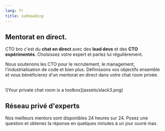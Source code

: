 ```yaml
---
lang: fr
title: subheading
---
```

## Mentorat en direct.

CTO bro c'est du **chat en direct** avec des **lead devs** et des **CTO expérimentés**. Choisissez votre expert et parlez lui régulièrement.

Nous soutenons les CTO pour le recrutement, le management, l'industrialisation de code et bien plus. Définissons vos objectifs ensemble et vous bénéficierez d'un mentorat en direct dans votre chat room privée.

<br>
![Your private chat room is a toolbox](assets/slack3.png)
<br>

## Réseau privé d'experts

Nos meilleurs mentors sont disponibles 24 heures sur 24. Posez une question et obtenez la réponse en quelques minutes à un jour ouvré max.
